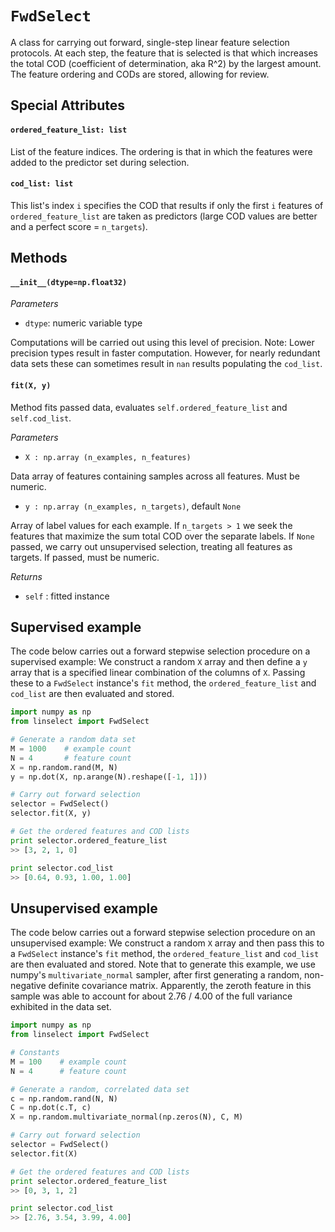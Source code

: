 # `FwdSelect` 

A class for carrying out forward, single-step linear feature selection
protocols.  At each step, the feature that is selected is that which increases
the total COD (coefficient of determination, aka R^2) by the largest amount.
The feature ordering and CODs are stored, allowing for review.

## Special Attributes
#### `ordered_feature_list: list`
List of the feature indices.  The ordering is that in which the features were
added to the predictor set during selection.

#### `cod_list: list`
This list's index `i` specifies the COD that results if only the first `i`
features of `ordered_feature_list` are taken as predictors (large COD values are
better and a perfect score = `n_targets`).

## Methods
#### `__init__(dtype=np.float32)`

*Parameters*

 * `dtype`: numeric variable type

 Computations will be carried out using this level of precision. Note: Lower
 precision types result in faster computation. However, for nearly redundant
 data sets these can sometimes result in `nan` results populating the
 `cod_list`.

#### `fit(X, y)`

Method fits passed data, evaluates `self.ordered_feature_list` and
`self.cod_list`.
  
*Parameters*

 * `X : np.array (n_examples, n_features)`
  
 Data array of features containing samples across all features.  Must be
 numeric.
  
 * `y : np.array (n_examples, n_targets)`, default `None`
  
 Array of label values for each example. If `n_targets > 1` we seek the
 features that maximize the sum total COD over the separate labels.  If `None`
 passed, we carry out unsupervised selection, treating all features as targets.
 If passed, must be numeric.
  
*Returns*

 * `self` : fitted instance

## Supervised example
The code below carries out a forward stepwise selection procedure on a
supervised example:  We construct a random `X` array and then define a `y`
array that is a specified linear combination of the columns of `X`.  Passing
these to a `FwdSelect` instance's `fit` method, the `ordered_feature_list` and
`cod_list` are then evaluated and stored.

```python
import numpy as np
from linselect import FwdSelect

# Generate a random data set
M = 1000    # example count
N = 4       # feature count
X = np.random.rand(M, N)
y = np.dot(X, np.arange(N).reshape([-1, 1])) 

# Carry out forward selection
selector = FwdSelect()
selector.fit(X, y)

# Get the ordered features and COD lists
print selector.ordered_feature_list
>> [3, 2, 1, 0]

print selector.cod_list
>> [0.64, 0.93, 1.00, 1.00]
```

## Unsupervised example
The code below carries out a forward stepwise selection procedure on an
unsupervised example:  We construct a random `X` array and then pass this to a
`FwdSelect` instance's `fit` method, the `ordered_feature_list` and `cod_list`
are then evaluated and stored.  Note that to generate this example, we use
numpy's `multivariate_normal` sampler, after first generating a random,
non-negative definite covariance matrix.  Apparently, the zeroth feature in
this sample was able to account for about 2.76 / 4.00 of the full variance
exhibited in the data set.

```python
import numpy as np
from linselect import FwdSelect

# Constants
M = 100    # example count
N = 4      # feature count

# Generate a random, correlated data set
c = np.random.rand(N, N)
C = np.dot(c.T, c)
X = np.random.multivariate_normal(np.zeros(N), C, M)

# Carry out forward selection
selector = FwdSelect()
selector.fit(X)

# Get the ordered features and COD lists
print selector.ordered_feature_list
>> [0, 3, 1, 2] 

print selector.cod_list
>> [2.76, 3.54, 3.99, 4.00]
```

